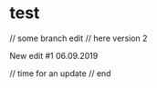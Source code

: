 # test
// some branch edit 
// here version 2

New edit #1 06.09.2019

// time for an update
// end

